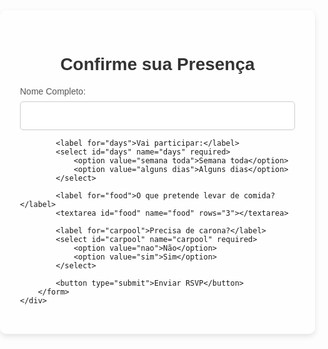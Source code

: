 <!DOCTYPE html>
<html lang="pt-BR">
<head>
    <meta charset="UTF-8">
    <meta name="viewport" content="width=device-width, initial-scale=1.0">
    <title>RSVP - Aniversário na Praia</title>
    <style>
        body {
            font-family: 'Arial', sans-serif;
            margin: 0;
            padding: 0;
            display: flex;
            justify-content: center;
            align-items: center;
            height: 100vh;
            background: url('https://source.unsplash.com/1600x900/?beach') no-repeat center center/cover;
        }
        .form-container {
            background-color: rgba(255, 255, 255, 0.8);
            padding: 2rem;
            border-radius: 10px;
            box-shadow: 0 4px 10px rgba(0, 0, 0, 0.1);
            width: 90%;
            max-width: 500px;
        }
        h1 {
            text-align: center;
            color: #333;
        }
        label {
            display: block;
            margin-top: 1rem;
            color: #555;
        }
        input, select, textarea {
            width: 100%;
            padding: 0.8rem;
            margin-top: 0.5rem;
            border: 1px solid #ccc;
            border-radius: 5px;
            font-size: 1rem;
        }
        button {
            margin-top: 2rem;
            width: 100%;
            padding: 1rem;
            background-color: #007BFF;
            color: white;
            border: none;
            border-radius: 5px;
            font-size: 1rem;
            cursor: pointer;
            transition: background-color 0.3s;
        }
        button:hover {
            background-color: #0056b3;
        }
    </style>
</head>
<body>
    <div class="form-container">
        <h1>Confirme sua Presença</h1>
        <form action="https://formspree.io/f/mvoeydbd" method="POST">
            <label for="name">Nome Completo:</label>
            <input type="text" id="name" name="name" required>

            <label for="days">Vai participar:</label>
            <select id="days" name="days" required>
                <option value="semana toda">Semana toda</option>
                <option value="alguns dias">Alguns dias</option>
            </select>

            <label for="food">O que pretende levar de comida?</label>
            <textarea id="food" name="food" rows="3"></textarea>

            <label for="carpool">Precisa de carona?</label>
            <select id="carpool" name="carpool" required>
                <option value="nao">Não</option>
                <option value="sim">Sim</option>
            </select>

            <button type="submit">Enviar RSVP</button>
        </form>
    </div>
</body>
</html>

